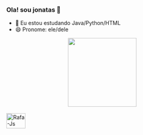 ### Ola! sou jonatas 👋

- 🌱 Eu estou estudando Java/Python/HTML
- 😄 Pronome: ele/dele

<div align="center">
  <a href="https://github.com/SpyGang">
  <img height="180em" src="https://github-readme-stats.vercel.app/api?username=SpyGang&show_icons=true&theme=dark&include_all_commits=true&count_private=true"/>
  <!--<img height="180em" src="https://github-readme-stats.vercel.app/api/top-langs/?username=SpyGang&layout=compact&langs_count=7&theme=dark"/>-->
</div>
  
<div style="display: inline_block"><br>
  <img align="center" alt="Rafa-Js" height="40" width="50" src="https://cdn.jsdelivr.net/gh/devicons/devicon/icons/java/java-original-wordmark.svg" />
</div>
  
 ##
